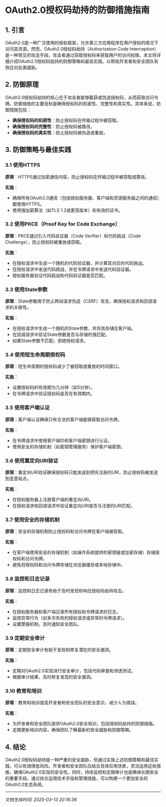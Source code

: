 # OAuth2.0授权码劫持的防御措施指南

## 1. 引言

OAuth2.0是一种广泛使用的授权框架，允许第三方应用程序在用户授权的情况下访问其资源。然而，OAuth2.0授权码劫持（Authorization Code Interception）是一种常见的攻击手段，攻击者通过窃取授权码来获取用户的访问权限。本文将详细介绍OAuth2.0授权码劫持的防御策略和最佳实践，以帮助开发者和安全团队有效应对此类威胁。

## 2. 防御原理

OAuth2.0授权码劫持的核心在于攻击者能够截获或伪造授权码，从而获取访问令牌。防御措施的主要目标是确保授权码的机密性、完整性和真实性。具体来说，防御措施包括：

- **确保授权码的机密性**：防止授权码在传输过程中被窃取。
- **确保授权码的完整性**：防止授权码被篡改。
- **确保授权码的真实性**：防止授权码被伪造或重放。

## 3. 防御策略与最佳实践

### 3.1 使用HTTPS

**原理**：HTTPS通过加密通信内容，防止授权码在传输过程中被窃取或篡改。

**实施**：
- 确保所有OAuth2.0通信（包括授权服务器、客户端和资源服务器之间的通信）都使用HTTPS。
- 使用强加密算法（如TLS 1.2或更高版本）和有效的证书。

### 3.2 使用PKCE（Proof Key for Code Exchange）

**原理**：PKCE通过引入代码验证器（Code Verifier）和代码挑战（Code Challenge），防止授权码被重放或窃取。

**实施**：
- 在授权请求中生成一个随机的代码验证器，并计算其对应的代码挑战。
- 在授权请求中发送代码挑战，并在令牌请求中发送代码验证器。
- 授权服务器验证代码挑战和代码验证器是否匹配。

### 3.3 使用State参数

**原理**：State参数用于防止跨站请求伪造（CSRF）攻击，确保授权请求和回调请求的关联性。

**实施**：
- 在授权请求中生成一个随机的State参数，并将其存储在客户端。
- 在回调请求中验证State参数是否与存储的值匹配。
- 如果State参数不匹配，拒绝授权请求。

### 3.4 使用短生命周期授权码

**原理**：短生命周期的授权码减少了被窃取或重放的时间窗口。

**实施**：
- 设置授权码的有效期为几分钟（如5分钟）。
- 在令牌请求中验证授权码是否在有效期内。

### 3.5 使用客户端认证

**原理**：客户端认证确保只有合法的客户端能够获取访问令牌。

**实施**：
- 在令牌请求中使用客户端ID和客户端密钥进行认证。
- 使用安全的存储机制（如密钥管理服务）保护客户端密钥。

### 3.6 使用重定向URI验证

**原理**：重定向URI验证确保授权码只能发送到预先注册的URI，防止授权码被发送到恶意站点。

**实施**：
- 在授权服务器上注册客户端的重定向URI。
- 在授权请求和回调请求中验证重定向URI是否与注册的URI匹配。

### 3.7 使用安全的存储机制

**原理**：安全的存储机制防止授权码和访问令牌在客户端被窃取。

**实施**：
- 在客户端使用安全的存储机制（如操作系统提供的密钥链或加密存储）存储授权码和访问令牌。
- 避免将授权码和访问令牌存储在浏览器缓存或本地存储中。

### 3.8 监控和日志记录

**原理**：监控和日志记录有助于及时发现和响应授权码劫持攻击。

**实施**：
- 在授权服务器和客户端记录所有授权和令牌请求的日志。
- 监控异常行为（如多次失败的授权请求或异常的令牌请求）。
- 设置警报机制，及时通知安全团队。

### 3.9 定期安全审计

**原理**：定期安全审计有助于发现和修复潜在的安全漏洞。

**实施**：
- 定期对OAuth2.0实现进行安全审计，包括代码审查和渗透测试。
- 根据审计结果，及时修复发现的安全漏洞。

### 3.10 教育和培训

**原理**：教育和培训提高开发者和安全团队的安全意识，减少人为错误。

**实施**：
- 为开发者和安全团队提供OAuth2.0安全培训，包括授权码劫持的防御措施。
- 定期更新培训内容，确保团队了解最新的安全威胁和防御策略。

## 4. 结论

OAuth2.0授权码劫持是一种严重的安全威胁，但通过实施上述防御策略和最佳实践，可以有效降低风险。开发者和安全团队应结合具体应用场景，灵活运用这些措施，确保OAuth2.0实现的安全性。同时，持续监控和定期审计也是确保长期安全的重要手段。通过综合运用技术手段和管理措施，可以构建一个更加安全的OAuth2.0生态系统。

---

*文档生成时间: 2025-03-13 20:16:36*
